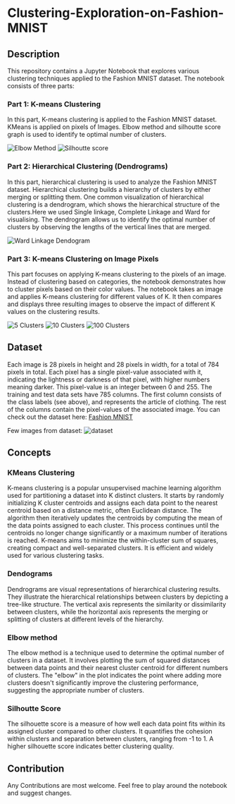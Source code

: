 # Clustering-Exploration-on-Fashion-MNIST

## Description

This repository contains a Jupyter Notebook that explores various clustering techniques applied to the Fashion MNIST dataset. The notebook consists of three parts:

### Part 1: K-means Clustering

In this part, K-means clustering is applied to the Fashion MNIST dataset. KMeans is applied on pixels of Images. Elbow method and silhoutte score graph is used to identify te optimal number of clusters.

![Elbow Method](artifacts/elbow.png)
![Silhoutte score](artifacts/silhoutte.png)

### Part 2: Hierarchical Clustering (Dendrograms)

In this part, hierarchical clustering is used to analyze the Fashion MNIST dataset. Hierarchical clustering builds a hierarchy of clusters by either merging or splitting them. One common visualization of hierarchical clustering is a dendrogram, which shows the hierarchical structure of the clusters.Here we used Single linkage, Complete Linkage and Ward for visualising. The dendrogram allows us to identify the optimal number of clusters by observing the lengths of the vertical lines that are merged.

![Ward Linkage Dendogram](artifacts/dendogram.png)

### Part 3: K-means Clustering on Image Pixels

This part focuses on applying K-means clustering to the pixels of an image. Instead of clustering based on categories, the notebook demonstrates how to cluster pixels based on their color values. The notebook takes an image and applies K-means clustering for different values of K. It then compares and displays three resulting images to observe the impact of different K values on the clustering results.

![5 Clusters](artifacts/cluster-5.png)
![10 Clusters](artifacts/cluster-10.png)
![100 Clusters](artifacts/cluster-100.png)

## Dataset
Each image is 28 pixels in height and 28 pixels in width, for a total of 784 pixels in total. Each pixel has a single pixel-value associated with it, indicating the lightness or darkness of that pixel, with higher numbers meaning darker. This pixel-value is an integer between 0 and 255. The training and test data sets have 785 columns. The first column consists of the class labels (see above), and represents the article of clothing. The rest of the columns contain the pixel-values of the associated image. You can check out the dataset here: [Fashion MNIST](https://www.kaggle.com/datasets/zalando-research/fashionmnist)

Few images from dataset:
![dataset](artifacts/dataset.png)

## Concepts

### KMeans Clustering
K-means clustering is a popular unsupervised machine learning algorithm used for partitioning a dataset into K distinct clusters. It starts by randomly initializing K cluster centroids and assigns each data point to the nearest centroid based on a distance metric, often Euclidean distance. The algorithm then iteratively updates the centroids by computing the mean of the data points assigned to each cluster. This process continues until the centroids no longer change significantly or a maximum number of iterations is reached. K-means aims to minimize the within-cluster sum of squares, creating compact and well-separated clusters. It is efficient and widely used for various clustering tasks.

### Dendograms
Dendrograms are visual representations of hierarchical clustering results. They illustrate the hierarchical relationships between clusters by depicting a tree-like structure. The vertical axis represents the similarity or dissimilarity between clusters, while the horizontal axis represents the merging or splitting of clusters at different levels of the hierarchy.

### Elbow method
The elbow method is a technique used to determine the optimal number of clusters in a dataset. It involves plotting the sum of squared distances between data points and their nearest cluster centroid for different numbers of clusters. The "elbow" in the plot indicates the point where adding more clusters doesn't significantly improve the clustering performance, suggesting the appropriate number of clusters.

### Silhoutte Score
The silhouette score is a measure of how well each data point fits within its assigned cluster compared to other clusters. It quantifies the cohesion within clusters and separation between clusters, ranging from -1 to 1. A higher silhouette score indicates better clustering quality.


## Contribution

Any Contributions are most welcome. Feel free to play around the notebook and suggest changes.


